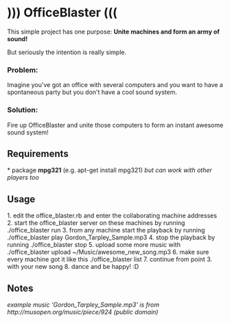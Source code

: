 <h1>))) OfficeBlaster (((</h1>
This simple project has one purpose: <b>Unite machines and form an army of sound!</b>

But seriously the intention is really simple.

<h3>Problem:</h3>
Imagine you've got an office with several computers and
you want to have a spontaneous party but you don't have a cool sound system.

<h3>Solution:</h3>

Fire up OfficeBlaster and unite those computers to form an instant awesome sound system! 

<h2>Requirements</h2>
* package <b>mpg321</b> (e.g. apt-get install mpg321) <i>but can work with other players too</i>

<h2>Usage</h2>
1. edit the office_blaster.rb and enter the collaborating machine addresses
2. start the office_blaster server on these machines by running ./office_blaster run
3. from any machine start the playback by running ./office_blaster play Gordon_Tarpley_Sample.mp3
4. stop the playback by running ./office_blaster stop
5. upload some more music with ./office_blaster upload ~/Music/awesome_new_song.mp3
6. make sure every machine got it like this ./office_blaster list
7. continue from point 3. with your new song
8. dance and be happy! :D

<h2>Notes</h2>
<i>example music 'Gordon_Tarpley_Sample.mp3' is from http://musopen.org/music/piece/924 (public domain)</i>
